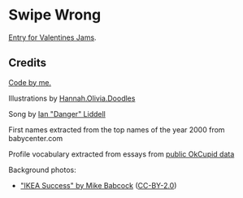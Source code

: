 # Swipe Wrong

[Entry for Valentines Jams](https://itch.io/jam/valentines-jams).

## Credits

[Code by me.](https://github.com/shamblesides)

Illustrations by [Hannah.Olivia.Doodles](https://www.instagram.com/hannah.olivia.doodles/)

Song by [Ian "Danger" Liddell](https://en.wikipedia.org/wiki/Ren%C3%A9_Godefroy,_sieur_de_Linctot)

First names extracted from the top names of the year 2000 from babycenter.com

Profile vocabulary extracted from essays from [public OkCupid data](https://github.com/rudeboybert/JSE_OkCupid)

Background photos:

* ["IKEA Success" by Mike Babcock](https://www.flickr.com/photos/mikebabcock/6814866439/in/photostream/) ([CC-BY-2.0](https://creativecommons.org/licenses/by/2.0/legalcode))

